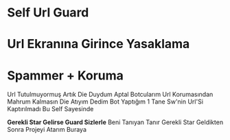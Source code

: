 # Self Url Guard
# Url Ekranına Girince Yasaklama
# Spammer + Koruma

Url Tutulmuyormuş Artık Die Duydum Aptal Botcularım Url Korumasından Mahrum Kalmasın Die Atıyım Dedim
Bot Yaptığım 1 Tane Sw'nin Url'Si Kaptırılmadı Bu Self Sayesinde

**Gerekli Star Gelirse Guard Sizlerle**
Beni Tanıyan Tanır Gerekli Star Geldikten Sonra Projeyi Atarım Buraya
